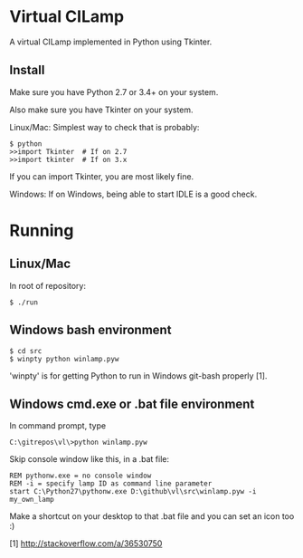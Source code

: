 Virtual CILamp
==============

A virtual CILamp implemented in Python using Tkinter.

Install
-------

Make sure you have Python 2.7 or 3.4+ on your system.

Also make sure you have Tkinter on your system.

Linux/Mac: Simplest way to check that is probably:

    $ python
    >>import Tkinter  # If on 2.7
    >>import tkinter  # If on 3.x

If you can import Tkinter, you are most likely fine.

Windows: If on Windows, being able to start IDLE is a good check.

Running
=======


Linux/Mac
---------

In root of repository:

	$ ./run


Windows bash environment
------------------------

    $ cd src
    $ winpty python winlamp.pyw

'winpty' is for getting Python to run in Windows git-bash properly [1].


Windows cmd.exe or .bat file environment
----------------------------------------
In command prompt, type

    C:\gitrepos\vl\>python winlamp.pyw

Skip console window like this, in a .bat file:

	REM pythonw.exe = no console window
	REM -i = specify lamp ID as command line parameter
	start C:\Python27\pythonw.exe D:\github\vl\src\winlamp.pyw -i my_own_lamp

Make a shortcut on your desktop to that .bat file and you can set an icon too :)


[1] http://stackoverflow.com/a/36530750
